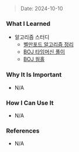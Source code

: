 > Date: 2024-10-10

### What I Learned

- 알고리즘 스터디
  - [벨만포드 알고리즘 정리](https://github.com/tjsry0466/algorithm-study/blob/main/algorithms/graph/bellman_ford.md)
  - [BOJ 타임머신 풀이](https://github.com/tjsry0466/algorithm-study/commit/883f2f927dd446567898935dc9bf002cd077bc3a#diff-cbf536dbf9084942eb02bd2ecf0c528ffa95ae4d2f409efaf1012f9f1257a75eR1)
  - [BOJ 웜홀](https://github.com/tjsry0466/algorithm-study/commit/e793923cab70b5e5dad5cfc12f510c97920a3887)

### Why It Is Important

- N/A

### How I Can Use It

- N/A

### References

- N/A
